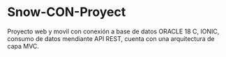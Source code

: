 # Snow-CON-Proyect 
Proyecto web y movil con conexión a base de datos ORACLE 18 C, IONIC, consumo de datos mendiante API REST, cuenta con una arquitectura de capa MVC.
